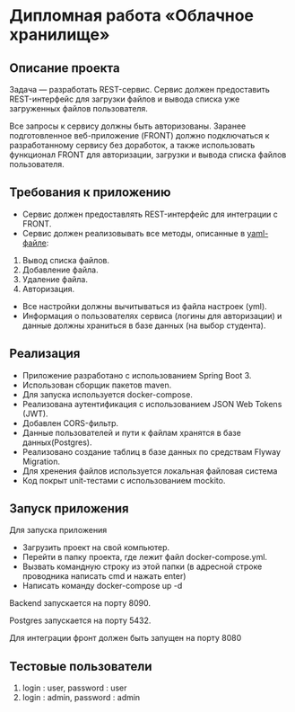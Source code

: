 # Дипломная работа «Облачное хранилище»
## Описание проекта
Задача — разработать REST-сервис. Сервис должен предоставить REST-интерфейс для загрузки файлов и вывода списка уже загруженных файлов пользователя.

Все запросы к сервису должны быть авторизованы. Заранее подготовленное веб-приложение (FRONT) должно подключаться к разработанному сервису без доработок, а также использовать функционал FRONT для авторизации, загрузки и вывода списка файлов пользователя.

## Требования к приложению
- Сервис должен предоставлять REST-интерфейс для интеграции с FRONT.
- Сервис должен реализовывать все методы, описанные в [yaml-файле](https://github.com/netology-code/jd-homeworks/blob/master/diploma/CloudServiceSpecification.yaml):
1. Вывод списка файлов.
2. Добавление файла.
3. Удаление файла.
4. Авторизация.
- Все настройки должны вычитываться из файла настроек (yml).
- Информация о пользователях сервиса (логины для авторизации) и данные должны храниться в базе данных (на выбор студента).
## Реализация
- Приложение разработано с использованием Spring Boot 3.
- Использован сборщик пакетов maven.
- Для запуска используется docker-compose.
- Реализована аутентификация с использованием JSON Web Tokens (JWT).
- Добавлен CORS-фильтр.
- Данные пользователей и пути к файлам хранятся в базе данных(Postgres).
- Реализовано создание таблиц в базе данных по средствам Flyway Migration.
- Для хренения файлов используется локальная файловая система
- Код покрыт unit-тестами с использованием mockito.

## Запуск приложения
Для запуска приложения
- Загрузить проект на свой компьютер.
- Перейти в папку проекта, где лежит файл docker-compose.yml.
- Вызвать командную строку из этой папки (в адресной строке проводника написать cmd и нажать enter)
- Написать команду docker-compose up -d

Backend запускается на порту 8090.

Postgres запускается на порту 5432.

Для интеграции фронт должен быть запущен на порту 8080

## Тестовые пользователи
1. login : user, password : user
2. login : admin, password : admin